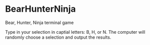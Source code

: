 # BearHunterNinja
Bear, Hunter, Ninja terminal game

Type in your selection in captial letters: B, H, or N. The computer will randomly choose a selection and output the results.

